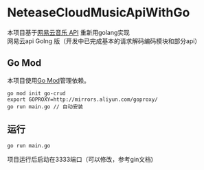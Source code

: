 # NeteaseCloudMusicApiWithGo

本项目基于[网易云音乐 API](https://github.com/Binaryify/NeteaseCloudMusicApi) 重新用golang实现  
网易云api Golng 版（开发中已完成基本的请求解码编码模块和部分api）  


## Go Mod

本项目使用[Go Mod](https://github.com/golang/go/wiki/Modules)管理依赖。

```shell
go mod init go-crud
export GOPROXY=http://mirrors.aliyun.com/goproxy/
go run main.go // 自动安装
```

## 运行

```shell
go run main.go
```

项目运行后启动在3333端口（可以修改，参考gin文档)